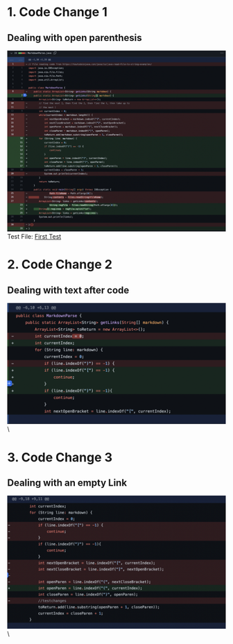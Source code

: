 # 1. Code Change 1

## Dealing with open parenthesis

![Image](Paren.png)\
Test File: [First Test](https://something.com)

# 2. Code Change 2

## Dealing with text after code

![Image](Text.png)\

# 3. Code Change 3

## Dealing with an empty Link

![Image](Empty.png)\
